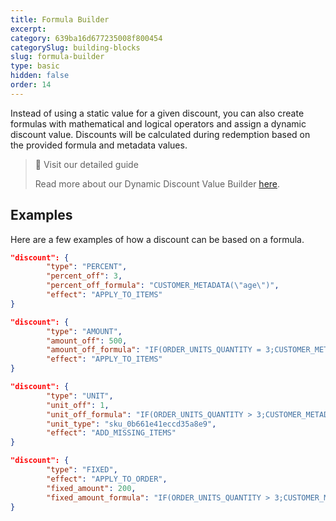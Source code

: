 ```yaml
---
title: Formula Builder
excerpt: 
category: 639ba16d677235008f800454
categorySlug: building-blocks
slug: formula-builder
type: basic
hidden: false
order: 14
---
```


Instead of using a static value for a given discount, you can also create formulas with mathematical and logical operators and assign a dynamic discount value. Discounts will be calculated during redemption based on the provided formula and metadata values. 

> 📘 Visit our detailed guide
>
> Read more about our Dynamic Discount Value Builder [here](https://support.voucherify.io/article/568-how-to-create-dynamic-discount-value).

## Examples

Here are a few examples of how a discount can be based on a formula.

```json Percent
"discount": {
        "type": "PERCENT",
        "percent_off": 3,
        "percent_off_formula": "CUSTOMER_METADATA(\"age\")",
        "effect": "APPLY_TO_ITEMS"
}
```
```json Amount
"discount": {
        "type": "AMOUNT",
        "amount_off": 500,
        "amount_off_formula": "IF(ORDER_UNITS_QUANTITY = 3;CUSTOMER_METADATA(\"age\") * 2;CUSTOMER_METADATA(\"age\"))",
        "effect": "APPLY_TO_ITEMS"
}
```
```json Unit
"discount": {
        "type": "UNIT",
        "unit_off": 1,
        "unit_off_formula": "IF(ORDER_UNITS_QUANTITY > 3;CUSTOMER_METADATA(\"age\") / 5;CUSTOMER_METADATA(\"age\") / 10)",
        "unit_type": "sku_0b661e41eccd35a8e9",
        "effect": "ADD_MISSING_ITEMS"
}
```
```json Fixed
"discount": {
        "type": "FIXED",
        "effect": "APPLY_TO_ORDER",
        "fixed_amount": 200,
        "fixed_amount_formula": "IF(ORDER_UNITS_QUANTITY > 3;CUSTOMER_METADATA(\"age\") + 2;CUSTOMER_METADATA(\"age\") - 2)"
}
```
